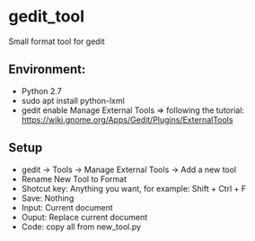 # gedit_tool
Small format tool for gedit

## Environment:
- Python 2.7
- sudo apt install python-lxml
- gedit enable Manage External Tools => following the tutorial: https://wiki.gnome.org/Apps/Gedit/Plugins/ExternalTools

## Setup
- gedit -> Tools -> Manage External Tools -> Add a new tool
- Rename New Tool to Format
- Shotcut key: Anything you want, for example: Shift + Ctrl + F
- Save: Nothing
- Input: Current document
- Ouput: Replace current document
- Code: copy all from new_tool.py

